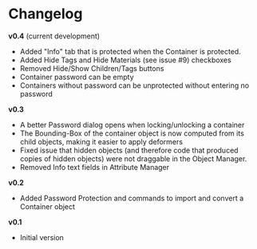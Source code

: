 # Changelog

__v0.4__ (current development)

- Added "Info" tab that is protected when the Container is protected.
- Added Hide Tags and Hide Materials (see issue #9) checkboxes
- Removed Hide/Show Children/Tags buttons
- Container password can be empty
- Containers without password can be unprotected without entering no password

__v0.3__

- A better Password dialog opens when locking/unlocking a container
- The Bounding-Box of the container object is now computed from
its child objects, making it easier to apply deformers
- Fixed issue that hidden objects (and therefore code that produced
copies of hidden objects) were not draggable in the Object Manager.
- Removed Info text fields in Attribute Manager

__v0.2__

- Added Password Protection and commands to import and convert
a Container object

__v0.1__

- Initial version
